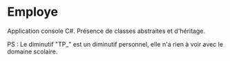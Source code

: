 # Employe
Application console C#. Présence de classes abstraites et d'héritage.

PS : Le diminutif "TP_" est un diminutif personnel, elle n'a rien à voir avec le domaine scolaire.
